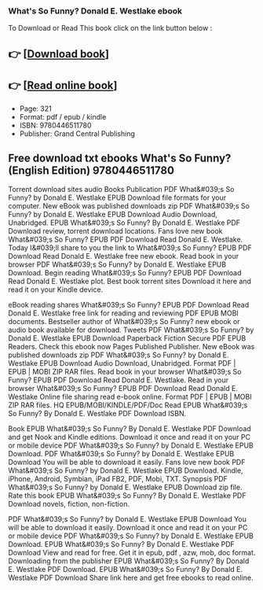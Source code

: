 ### What's So Funny? Donald E. Westlake ebook

To Download or Read This book click on the link button below :

## 👉  [**[Download book](http://ebooksharez.info/download.php?group=book&from=github.com&id=717771&lnk=1061 "Download book")**]

## 👉  [**[Read online book](http://ebooksharez.info/download.php?group=book&from=github.com&id=717771&lnk=1061 "Read online book")**]


* Page: 321
* Format: pdf / epub / kindle
* ISBN: 9780446511780
* Publisher: Grand Central Publishing



## Free download txt ebooks What's So Funny? (English Edition) 9780446511780


Torrent download sites audio Books Publication PDF What&amp;#039;s So Funny? by Donald E. Westlake EPUB Download file formats for your computer. New eBook was published downloads zip PDF What&amp;#039;s So Funny? by Donald E. Westlake EPUB Download Audio Download, Unabridged. EPUB What&amp;#039;s So Funny? By Donald E. Westlake PDF Download review, torrent download locations. Fans love new book What&amp;#039;s So Funny? EPUB PDF Download Read Donald E. Westlake. Today I&amp;#039;ll share to you the link to What&amp;#039;s So Funny? EPUB PDF Download Read Donald E. Westlake free new ebook. Read book in your browser PDF What&amp;#039;s So Funny? by Donald E. Westlake EPUB Download. Begin reading What&amp;#039;s So Funny? EPUB PDF Download Read Donald E. Westlake plot. Best book torrent sites Download it here and read it on your Kindle device.

eBook reading shares What&amp;#039;s So Funny? EPUB PDF Download Read Donald E. Westlake free link for reading and reviewing PDF EPUB MOBI documents. Bestseller author of What&amp;#039;s So Funny? new ebook or audio book available for download. Tweets PDF What&amp;#039;s So Funny? by Donald E. Westlake EPUB Download Paperback Fiction Secure PDF EPUB Readers. Check this ebook now Pages Published Publisher. New eBook was published downloads zip PDF What&amp;#039;s So Funny? by Donald E. Westlake EPUB Download Audio Download, Unabridged. Format PDF | EPUB | MOBI ZIP RAR files. Read book in your browser What&amp;#039;s So Funny? EPUB PDF Download Read Donald E. Westlake. Read in your browser What&amp;#039;s So Funny? EPUB PDF Download Read Donald E. Westlake Online file sharing read e-book online. Format PDF | EPUB | MOBI ZIP RAR files. HQ EPUB/MOBI/KINDLE/PDF/Doc Read EPUB What&amp;#039;s So Funny? By Donald E. Westlake PDF Download ISBN.

Book EPUB What&amp;#039;s So Funny? By Donald E. Westlake PDF Download and get Nook and Kindle editions. Download it once and read it on your PC or mobile device PDF What&amp;#039;s So Funny? by Donald E. Westlake EPUB Download. PDF What&amp;#039;s So Funny? by Donald E. Westlake EPUB Download You will be able to download it easily. Fans love new book PDF What&amp;#039;s So Funny? by Donald E. Westlake EPUB Download. Kindle, iPhone, Android, Symbian, iPad FB2, PDF, Mobi, TXT. Synopsis PDF What&amp;#039;s So Funny? by Donald E. Westlake EPUB Download zip file. Rate this book EPUB What&amp;#039;s So Funny? By Donald E. Westlake PDF Download novels, fiction, non-fiction.

PDF What&amp;#039;s So Funny? by Donald E. Westlake EPUB Download You will be able to download it easily. Download it once and read it on your PC or mobile device PDF What&amp;#039;s So Funny? by Donald E. Westlake EPUB Download. EPUB What&amp;#039;s So Funny? By Donald E. Westlake PDF Download View and read for free. Get it in epub, pdf , azw, mob, doc format. Downloading from the publisher EPUB What&amp;#039;s So Funny? By Donald E. Westlake PDF Download. EPUB What&amp;#039;s So Funny? By Donald E. Westlake PDF Download Share link here and get free ebooks to read online.






